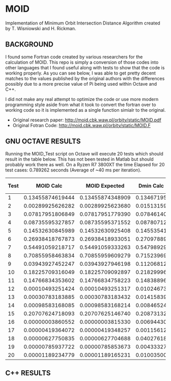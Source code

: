# MOID
Implementation of Minimum Orbit Intersection Distance Algorithm created by T. Wisniowski and H. Rickman.

## BACKGROUND
I found some Fortran code created by various researchers for the calculation of MOID.  This repo is simply a conversion of those codes into other languages that I found useful along with tests to show that the code is working properly.  As you can see below, I was able to get pretty decent matches to the values published by the original authors with the differences possibly due to a more precise value of Pi being used within Octave and C++.

I did not make any real attempt to optimize the code or use more modern programming style aside from what it took to convert the fortran over to working code so it is implemented as a single function simialr to the original.

* Original research paper: http://moid.cbk.waw.pl/orbity/static/MOID.pdf
* Original Fotran Code: http://moid.cbk.waw.pl/orbity/static/MOID.F

## GNU OCTAVE RESULTS
Running the MOID_Test script on Octave will execute 20 tests which should result in the table below.  This has not been tested in Matlab but should probably work there as well.  On a Ryzen R7 3800XT the time Elapsed for 20 test cases: 0.789262 seconds (Average of ~40 ms per iteration).

Test  | MOID Calc | MOID Expected | Dmin Calc | Dmin Expected 
 ------|----------------|-------------------------|------------------|------------------
1 |      0.13455874619444 |       0.13455874348909  |      0.13467195  |    0.13467190
2 |      0.00289925626282 |       0.00289925623680  |      0.01513159   |   0.01513160
3 |      0.07817951806849 |       0.07817951779390  |      0.07846140   |   0.07846140
4 |      0.08735595327857 |       0.08735595371552  |      0.08780712   |   0.08780710
5 |      0.14532630845989 |       0.14532630925408  |      0.14553541  |    0.14553540
6 |      0.26938418767873 |       0.26938418933051  |      0.27097889  |    0.27097890
7 |      0.54491059218717 |       0.54491059333263  |      0.54798929  |    0.54798930
8 |      0.70855958463834 |       0.70855959609279  |      0.71523969  |    0.71523970
9 |      0.03943927452247 |       0.03943927946198  |      0.11206812  |    0.11206820
10|      0.18225709316049 |       0.18225709092897  |      0.21829996  |    0.21830000
11|      0.14766834353602 |       0.14766834758223  |      0.14838896  |    0.14838900
12|      0.00010493251424 |       0.00010493251317  |      0.01024673  |    0.01024670
13|      0.00030783183885 |       0.00030783183432  |      0.01415839  |    0.01415840
14|      0.00098583168085 |       0.00098583168214  |      0.00846524  |    0.00846520
15|      0.20707624718093 |       0.20707625146740  |      0.20873132  |    0.20873130
16 |     0.00000003860552 |       0.00000003815330  |      0.00694430  |    0.00694430
17 |     0.00000419364072 |       0.00000419348257  |      0.00115612  |    0.00115610
18 |     0.00000627750835 |       0.00000627704688  |      0.04027618  |    0.04027620
19 |     0.00000785937722 |       0.00000785853673  |      0.00433327  |    0.00433330
20 |     0.00001189234779 |       0.00001189165231  |      0.01003500  |    0.01003500



## C++ RESULTS



